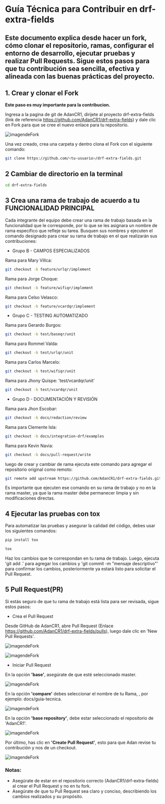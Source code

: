 # Guía Técnica para Contribuir en drf-extra-fields

Este documento explica desde hacer un fork, cómo clonar el repositorio, ramas, configurar el entorno de desarrollo, ejecutar pruebas y realizar Pull Requests.
Sigue estos pasos para que tu contribución sea sencilla, efectiva y alineada con las buenas prácticas del proyecto.
---
## 1. Crear y clonar el Fork 

**Este paso es muy importante para la contribucion.**

Ingresa a la pagina de git de AdanCR1, dirijete al proyecto drf-extra-fields (link de referencia https://github.com/AdanCR1/drf-extra-fields) y dale clic en Fork para que se cree el nuevo enlace para tu repositorio.

![imagendeFork](IMAGES/CapturaFork.png)

Una vez creado, crea una carpeta y dentro clona el Fork con el siguiente comando:

```bash
git clone https://github.com/<tu-usuario>/drf-extra-fields.git
```

## 2 Cambiar de directorio en la terminal

```bash
cd drf-extra-fields
```

## 3 Crea una rama de trabajo de acuerdo a tu FUNCIONALIDAD PRINCIPAL 

Cada integrante del equipo debe crear una rama de trabajo basada en la funcionalidad que le corresponde, por lo que se les asignara un nombre de rama específico que refleje su tarea.
Busquen sus nombres y ejecuten el comando designado para crear su rama de trabajo en el que realizarán sus contribuciones:

- Grupo B - CAMPOS ESPECIALIZADOS

Rama para Mary Villca:
```bash
git checkout -b feature/urlqr/implement
```

Rama para Jorge Choque:
```bash
git checkout -b feature/wifiqr/implement
```

Rama para Celso Velasco:
```bash
git checkout -b feature/vcardqr/implement
```

- Grupo C - TESTING AUTOMATIZADO

Rama para Gerardo Burgos:
```bash
git checkout -b test/baseqr/unit
```

Rama para Rommel Valda:
```bash
git checkout -b test/urlqr/unit
```

Rama para Carlos Marcelo:
```bash
git checkout -b test/wifiqr/unit
```

Rama para Jhony Quispe: 'test/vcardqr/unit'
```bash
git checkout -b test/vcardqr/unit
```

- Grupo D - DOCUMENTACIÓN Y REVISIÓN

Rama para Jhon Escobar:
```bash
git checkout -b docs/redaction/review
```

Rama para Clemente Isla:
```bash
git checkout -b docs/integration-drf/examples
```

Rama para Kevin Navia:
```bash
git checkout -b docs/pull-request/write
```

luego de crear y cambiar de rama ejecuta este comando para agregar el repositorio original como remoto:

```bash
git remote add upstream https://github.com/AdanCR1/drf-extra-fields.git
```

Es importante que ejecuten ese comando en su rama de trabajo y no en la rama master, ya que la rama master debe permanecer limpia y sin modificaciones directas.

## 4 Ejecutar las  pruebas con tox

Para automatizar las pruebas y asegurar la calidad del código, debes usar los siguientes comandos:

```bash
pip install tox
```

```bash
tox
```

Haz los cambios que te correspondan en tu rama de trabajo. Luego, ejecuta 'git add .' para agregar los cambios y 'git commit -m "mensaje descriptivo"' para confirmar los cambios, posteriormente ya estará listo para solicitar el Pull Request.

## 5 Pull Request(PR)

Si estás seguro de que tu rama de trabajo está lista para ser revisada, sigue estos pasos:

- Crea el Pull Request

Desde GitHub de AdanCR1, abre Pull Request (Enlace https://github.com/AdanCR1/drf-extra-fields/pulls), luego dale clic en 'New Pull Requests'.

![imagendeFork](IMAGES/CapturaPullrequests1.png)

![imagendeFork](IMAGES/CapturaNewPR2.png)

- Iniciar Pull Request

En la opción **'base'**, asegúrate de que esté seleccionado master.

![imagendeFork](IMAGES/CapturaC.png)

En la opción **'compare'** debes seleccionar el nombre de tu Rama, , por ejemplo: docs/guia-tecnica.

![imagendeFork](IMAGES/CapturaA.png)

En la opción **'base repository'**, debe estar seleccionado el repositorio de 'AdanCR1'.

![imagendeFork](IMAGES/CapturaB.png)

Por último, has clic en **'Create Pull Request'**, esto para que Adan revise tu contribución y nos de un checkout.

![imagendeFork](IMAGES/CapturaD.png)

### Notas:
- Asegúrate de estar en el repositorio correcto (AdanCR1/drf-extra-fields) al crear el Pull Request y no en tu fork.
- Asegúrate de que tu Pull Request sea claro y conciso, describiendo los cambios realizados y su propósito.